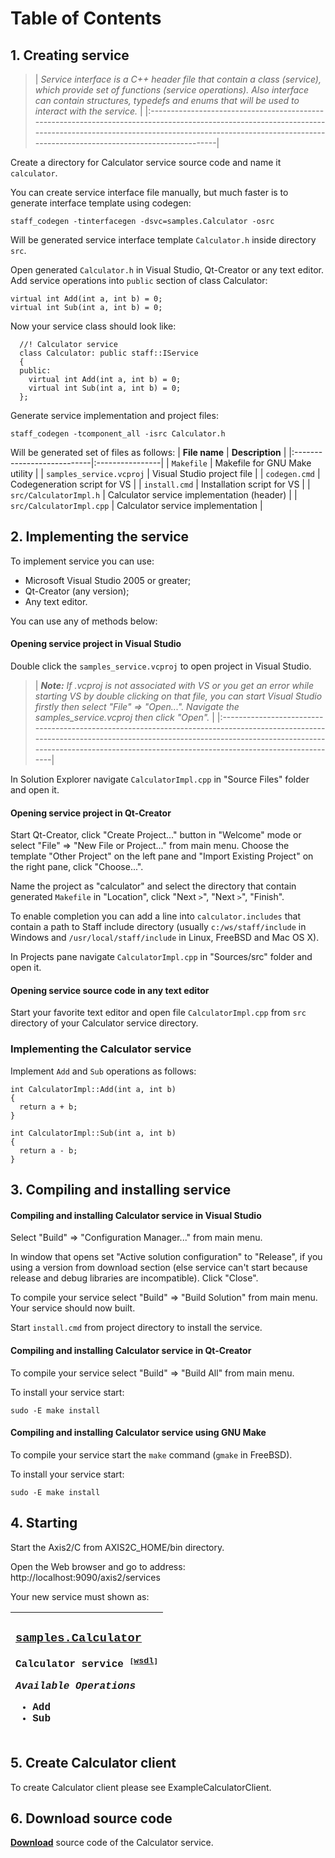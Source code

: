 <h1>Table of Contents</h1>


## 1. Creating service ##

> | _Service interface is a C++ header file that contain a class (service), which provide set of functions (service operations). Also interface can contain structures, typedefs and enums that will be used to interact with the service._ |
|:----------------------------------------------------------------------------------------------------------------------------------------------------------------------------------------------------------------------------------------|

Create a directory for Calculator service source code and name it `calculator`.

You can create service interface file manually, but much faster is to generate interface template using codegen:

```
staff_codegen -tinterfacegen -dsvc=samples.Calculator -osrc
```

Will be generated service interface template `Calculator.h` inside directory `src`.

Open generated `Calculator.h` in Visual Studio, Qt-Creator or any text editor. Add service operations into `public` section of class Calculator:
```
virtual int Add(int a, int b) = 0;
virtual int Sub(int a, int b) = 0;
```

Now your service class should look like:
```
  //! Calculator service
  class Calculator: public staff::IService
  {
  public:
    virtual int Add(int a, int b) = 0;
    virtual int Sub(int a, int b) = 0;
  };
```

Generate service implementation and project files:
```
staff_codegen -tcomponent_all -isrc Calculator.h
```

Will be generated set of files as follows:
| **File name**              | **Description** |
|:---------------------------|:----------------|
| `Makefile`               | Makefile for GNU Make utility |
| `samples_service.vcproj` | Visual Studio project file |
| `codegen.cmd`            | Codegeneration script for VS |
| `install.cmd`            | Installation script for VS |
| `src/CalculatorImpl.h`   | Calculator service implementation (header) |
| `src/CalculatorImpl.cpp` | Calculator service implementation |


## 2. Implementing the service ##

To implement service you can use:
  * Microsoft Visual Studio 2005 or greater;
  * Qt-Creator (any version);
  * Any text editor.

You can use any of methods below:

#### Opening service project in Visual Studio ####

Double click the `samples_service.vcproj` to open project in Visual Studio.

> | _**Note:** If .vcproj is not associated with VS or you get an error while starting VS by double clicking on that file, you can start Visual Studio firstly then select "File" => "Open...". Navigate the samples\_service.vcproj then click "Open"._ |
|:-----------------------------------------------------------------------------------------------------------------------------------------------------------------------------------------------------------------------------------------------------|

In Solution Explorer navigate `CalculatorImpl.cpp` in "Source Files" folder and open it.


#### Opening service project in Qt-Creator ####

Start Qt-Creator, click "Create Project..." button in "Welcome" mode or select "File" => "New File or Project..." from main menu. Choose the template "Other Project" on the left pane and "Import Existing Project" on the right pane, click "Choose...".

Name the project as "calculator" and select the directory that contain generated `Makefile` in "Location", click "Next `>`",  "Next `>`", "Finish".

To enable completion you can add a line into `calculator.includes` that contain a path to Staff include directory (usually `c:/ws/staff/include` in Windows and `/usr/local/staff/include` in Linux, FreeBSD and Mac OS X).

In Projects pane navigate `CalculatorImpl.cpp` in "Sources/src" folder and open it.


#### Opening service source code in any text editor ####

Start your favorite text editor and open file `CalculatorImpl.cpp` from `src` directory of your Calculator service directory.


### Implementing the Calculator service ###

Implement `Add` and `Sub` operations as follows:
```
int CalculatorImpl::Add(int a, int b)
{
  return a + b;
}

int CalculatorImpl::Sub(int a, int b)
{
  return a - b;
}
```

## 3. Compiling and installing service ##


#### Compiling and installing Calculator service in Visual Studio ####

Select "Build" => "Configuration Manager..." from main menu.

In window that opens set "Active solution configuration" to "Release", if you using a version from download section (else service can't start because release and debug libraries are incompatible). Click "Close".

To compile your service select "Build" => "Build Solution" from main menu. Your service should now built.

Start `install.cmd` from project directory to install the service.


#### Compiling and installing Calculator service in Qt-Creator ####

To compile your service select "Build" => "Build All" from main menu.

To install your service start:
```
sudo -E make install
```


#### Compiling and installing Calculator service using GNU Make ####

To compile your service start the `make` command (`gmake` in FreeBSD).

To install your service start:
```
sudo -E make install
```


## 4. Starting ##

Start the Axis2/C from AXIS2C\_HOME/bin directory.

Open the Web browser and go to address: http://localhost:9090/axis2/services

Your new service must shown as:

|<font face='courier'><h3><u>samples.Calculator</u></h3><p>Calculator service <sup><a><code>[</code><a href='http://localhost:9090/axis2/services/staff.wsdl.Wsdl/get/samples/samples.Calculator.wsdl'>wsdl</a><code>]</code></a></sup></p><i>Available Operations</i> <ul><li>Add</li><li>Sub</li></ul></font>|
|:-------------------------------------------------------------------------------------------------------------------------------------------------------------------------------------------------------------------------------------------------------------------------------------------------------------|


## 5. Create Calculator client ##

To create Calculator client please see ExampleCalculatorClient.

## 6. Download source code ##

**[Download](http://staff.googlecode.com/files/samples.calculator_component.7z)** source code of the Calculator service.
